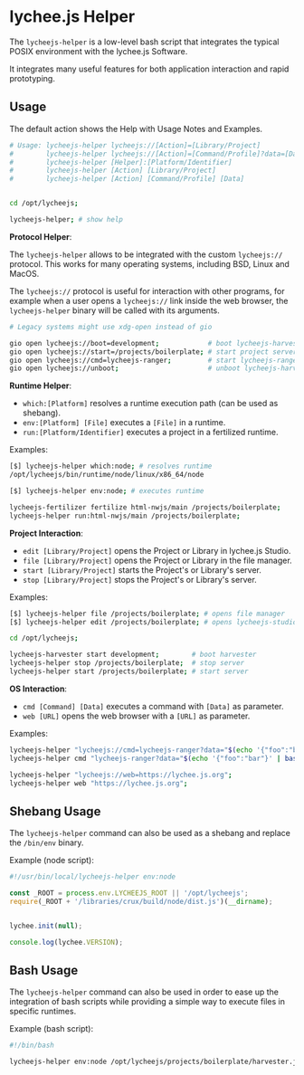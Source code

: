 
# lychee.js Helper

The `lycheejs-helper` is a low-level bash script
that integrates the typical POSIX environment with
the lychee.js Software.

It integrates many useful features for both application
interaction and rapid prototyping.


## Usage

The default action shows the Help with Usage Notes and
Examples.

```bash
# Usage: lycheejs-helper lycheejs://[Action]=[Library/Project]
#        lycheejs-helper lycheejs://[Action]=[Command/Profile]?data=[Data]
#        lycheejs-helper [Helper]:[Platform/Identifier]
#        lycheejs-helper [Action] [Library/Project]
#        lycheejs-helper [Action] [Command/Profile] [Data]


cd /opt/lycheejs;

lycheejs-helper; # show help
```

**Protocol Helper**:

The `lycheejs-helper` allows to be integrated with the
custom `lycheejs://` protocol. This works for many
operating systems, including BSD, Linux and MacOS.

The `lycheejs://` protocol is useful for interaction
with other programs, for example when a user opens
a `lycheejs://` link inside the web browser, the
`lycheejs-helper` binary will be called with its
arguments.

```bash
# Legacy systems might use xdg-open instead of gio

gio open lycheejs://boot=development;            # boot lycheejs-harvester
gio open lycheejs://start=/projects/boilerplate; # start project server
gio open lycheejs://cmd=lycheejs-ranger;         # start lycheejs-ranger
gio open lycheejs://unboot;                      # unboot lycheejs-harvester
```

**Runtime Helper**:

- `which:[Platform]` resolves a runtime execution path (can be used as shebang).
- `env:[Platform] [File]` executes a `[File]` in a runtime.
- `run:[Platform/Identifier]` executes a project in a fertilized runtime.

Examples:

```bash
[$] lycheejs-helper which:node; # resolves runtime
/opt/lycheejs/bin/runtime/node/linux/x86_64/node

[$] lycheejs-helper env:node; # executes runtime
```

```bash
lycheejs-fertilizer fertilize html-nwjs/main /projects/boilerplate;
lycheejs-helper run:html-nwjs/main /projects/boilerplate;
```

**Project Interaction**:

- `edit [Library/Project]` opens the Project or Library in lychee.js Studio.
- `file [Library/Project]` opens the Project or Library in the file manager.
- `start [Library/Project]` starts the Project's or Library's server.
- `stop [Library/Project]` stops the Project's or Library's server.

Examples:

```bash
[$] lycheejs-helper file /projects/boilerplate; # opens file manager
[$] lycheejs-helper edit /projects/boilerplate; # opens lycheejs-studio
```

```bash
cd /opt/lycheejs;

lycheejs-harvester start development;        # boot harvester
lycheejs-helper stop /projects/boilerplate;  # stop server
lycheejs-helper start /projects/boilerplate; # start server
```

**OS Interaction**:

- `cmd [Command] [Data]` executes a command with `[Data]` as parameter.
- `web [URL]` opens the web browser with a `[URL]` as parameter.

Examples:

```bash
lycheejs-helper "lycheejs://cmd=lycheejs-ranger?data="$(echo '{"foo":"bar"}' | base64);
lycheejs-helper cmd "lycheejs-ranger?data="$(echo '{"foo":"bar"}' | base64);
```

```bash
lycheejs-helper "lycheejs://web=https://lychee.js.org";
lycheejs-helper web "https://lychee.js.org";
```


## Shebang Usage

The `lycheejs-helper` command can also be used as a shebang
and replace the `/bin/env` binary.

Example (node script):

```javascript
#!/usr/bin/local/lycheejs-helper env:node

const _ROOT = process.env.LYCHEEJS_ROOT || '/opt/lycheejs';
require(_ROOT + '/libraries/crux/build/node/dist.js')(__dirname);


lychee.init(null);

console.log(lychee.VERSION);
```


## Bash Usage

The `lycheejs-helper` command can also be used in order to
ease up the integration of bash scripts while providing a
simple way to execute files in specific runtimes.

Example (bash script):

```bash
#!/bin/bash

lycheejs-helper env:node /opt/lycheejs/projects/boilerplate/harvester.js;
```

